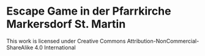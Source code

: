 # Escape Game in der Pfarrkirche Markersdorf St. Martin

This work is licensed under Creative Commons Attribution-NonCommercial-ShareAlike 4.0 International 
